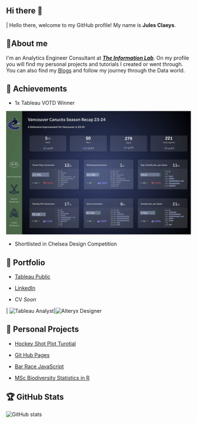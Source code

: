## Hi there 👋

| Hello there, welcome to my GitHub profile! My name is **Jules Claeys**.


## 🌼About me

I'm an Analytics Engineer Consultant at [***The Information Lab***](https://www.thedataschool.co.uk/blog/jules-claeys/). On my profile you will find my personal projects and tutorials I created or went through. You can also find my [Blogs](https://www.thedataschool.co.uk/blog/?ds=41&author=jules-claeys) and follow my journey through the Data world.

## 🐐 Achievements

* 1x Tableau VOTD Winner

[![Vancouver Canucks Dashboard](VOTD.png)](https://public.tableau.com/app/profile/jules.claeys/viz/VancouverCanucksSeasonRecapSportsVizSunday/TeamDashboard)

* Shortlisted in Chelsea Design Competition


## 📸 Portfolio

* [Tableau Public](https://public.tableau.com/app/profile/jules.claeys/vizzes)

* [LinkedIn](https://www.linkedin.com/in/jules-claeys-66944b200/)

* CV *Soon*

| ![Tableau Analyst](https://images.credly.com/images/58b06a5f-aee6-4a11-ac53-da36d5f70e8e/image.png)|![Alteryx Designer](https://images.credly.com/images/de878f56-515d-40e5-b102-e667192c6f08/Certification_Designer_Advanced.png)  


## 🎈 Personal Projects

* [Hockey Shot Plot Turotial](https://github.com/julesclaeys/Shot-Plot-Tutorial-Hockey)

* [Git Hub Pages](https://julesclaeys.github.io/)

* [Bar Race JavaScript](https://julesclaeys.github.io/bar_race.html)

* [MSc Biodiversity Statistics in R](https://github.com/julesclaeys/Group-Project) 

## 🏆 GitHub Stats

![GitHub stats](https://github-readme-stats.vercel.app/api?username=JulesClaeys&show_icons=true&theme=default)

